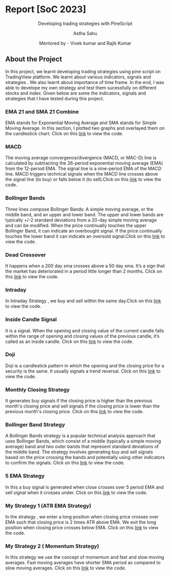 # Report [SoC 2023]

<p align="center"> Developing trading strategies with PineScript </p>

<p align="center"> Astha Sahu </p>

<p align="center"> Mentored by - Vivek kumar and Rajik Kumar </p>

## About the Project
In this project, we learnt developing trading strategies using pine script on TradingView platform. We learnt about various indicators, signals and strategies . We also learnt about importance of time frame. In the end, I was able to develope my own strategy and test them sucessfully on different stocks and index. Given below are some the indicators, signals and strategies that I have tested during this project.

### EMA 21 and SMA 21 Combine

EMA stands for Exponential Moving Average and SMA stands for Simple Moving Average. In this section, I plotted two graphs and overlayed them on the candlestick chart. Click on this [link](EMA-21-SMA-21-combine) to view the code.

### MACD

The moving average convergence/divergence (MACD, or MAC-D) line is calculated by 
subtracting the 26-period exponential moving average (EMA) from the 12-period EMA. 
The signal line is a nine-period EMA of the MACD line.
MACD triggers technical signals when the MACD line crosses above the signal line (to buy) 
or falls below it (to sell).Click on this [link](MACD) to view the code.

### Bollinger Bands

Three lines compose Bollinger Bands: A simple moving average, or the middle band, 
and an upper and lower band. The upper and lower bands are typically +/-2 standard deviations
from a 20-day simple moving average and can be modified.
When the price continually touches the upper Bollinger Band, it can indicate an overbought signal.
If the price continually touches the lower band it can indicate an oversold signal.Click on this [link](Bollinger-Bands) to view the code.

### Dead Crossover

It happens when a 200 day sma crosses above a 50 day sma.
It’s a sign that the market has deteriorated in a period little longer than 2 months.
Click on this [link](Dead-Crossover) to view the code.

### Intraday

In Intraday Strategy , we buy and sell within the same day.Click on this [link](Intraday) to view the code.

### Inside Candle Signal

It is a signal. When the opening and closing value of the current candle falls within the range of opening 
and closing values of the previous candle, it’s called as an inside candle. Click on this [link](Inside-Candle.txt) to view the code.

### Doji

Doji is a candlestick pattern in which the opening and the closing price for a security is the same.
It usually signals a trend reversal. Click on this [link](Doji.txt) to view the code.

### Monthly Closing Strategy

It generates buy signals if the closing price is higher than the previous month's closing price and sell signals if the closing price is lower than the previous month's closing price.  Click on this [link](Monthly-closing-strategy) to view the code.

### Bollinger Band Strategy

A Bollinger Bands strategy is a popular technical analysis approach that uses Bollinger Bands, which consist of a middle (typically a simple moving average) band and two outer bands that represent standard deviations of the middle band. The strategy involves generating buy and sell signals based on the price crossing the bands and potentially using other indicators to confirm the signals.  Click on this [link](Bollinger-Band-Strategy) to view the code.

### 5 EMA Strategy

In this a buy signal is generated when close crosses over 5 period EMA and sell signal when it crosses under.  Click on this [link](5-EMA-Strategy) to view the code.

### My Strategy 1 (ATR EMA Strategy)

In the strategy , we enter a long position when closing price crosses over EMA such that closing price is 2 times ATR above EMA.
We exit the long position when closing price crosses below EMA. Click on this [link](ATR-EMA-Strategy-(mystrategy1)) to view the code.

### My Strategy 2 ( Momentum Strategy)

In this strategy we use the concept of momentum and fast and slow moving averages. Fast moving averages have shorter SMA period as compared to slow moving averages.  Click on this [link](Momentum-Strategy(myStrategy2)) to view the code.


